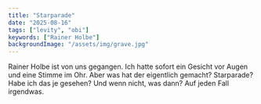 ```yaml
---
title: "Starparade"
date: "2025-08-16"
tags: ["levity", "obi"]
keywords: ["Rainer Holbe"]
backgroundImage: "/assets/img/grave.jpg"
---
```

Rainer Holbe ist von uns gegangen. Ich hatte sofort ein Gesicht vor Augen und eine Stimme im Ohr. Aber was hat der eigentlich gemacht? Starparade? Habe ich das je gesehen? Und wenn nicht, was dann? Auf jeden Fall irgendwas.